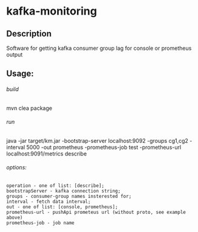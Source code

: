 # kafka-monitoring
## Description
Software for getting kafka consumer group lag for console or prometheus output

## Usage:

###### build
mvn clea package
    
###### run
java -jar target/km.jar -bootstrap-server localhost:9092 -groups cg1,cg2 -interval 5000 -out prometheus -prometheus-job test -prometheus-url localhost:9091/metrics describe
    
###### options:
    operation - one of list: [describe]; 
    bootstrapServer - kafka connection string;
    groups - consumer-group names insterested for;
    interval - fetch data interval;
    out - one of list: [console, prometheus];
    prometheus-url - pushApi prometeus url (without proto, see example above)
    prometheus-job - job name 
   

